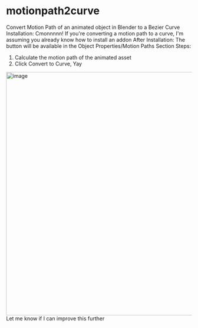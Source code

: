 # motionpath2curve
Convert Motion Path of an animated object in Blender to a Bezier Curve
Installation:
Cmonnnnn! If you're converting a motion path to a curve, I'm assuming you already know how to install an addon
After Installation:
The button will be available in the Object Properties/Motion Paths Section
Steps:
1. Calculate the motion path of the animated asset
2. Click Convert to Curve, Yay
<img width="1034" height="660" alt="image" src="https://github.com/user-attachments/assets/32fc9a42-30d4-4f9b-818d-abf9fcbb7bae" />
Let me know if I can improve this further
